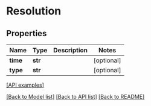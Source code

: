 # Resolution

## Properties
Name | Type | Description | Notes
------------ | ------------- | ------------- | -------------
**time** | **str** |  | [optional] 
**type** | **str** |  | [optional] 

[[API examples]](http://devopshq.github.io/teamcity/teamcity_models/Resolution.html)

[[Back to Model list]](../README.md#documentation-for-models) [[Back to API list]](../README.md#documentation-for-api-endpoints) [[Back to README]](../README.md)


